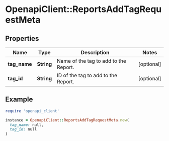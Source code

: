 # OpenapiClient::ReportsAddTagRequestMeta

## Properties

| Name | Type | Description | Notes |
| ---- | ---- | ----------- | ----- |
| **tag_name** | **String** | Name of the tag to add to the Report. | [optional] |
| **tag_id** | **String** | ID of the tag to add to the Report. | [optional] |

## Example

```ruby
require 'openapi_client'

instance = OpenapiClient::ReportsAddTagRequestMeta.new(
  tag_name: null,
  tag_id: null
)
```

